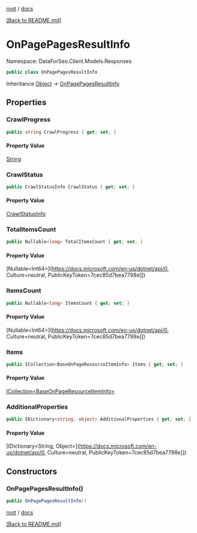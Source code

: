 [root](./../ "root") / [docs](./ "docs")

[[Back to README.md]](./../README.md "[Back to README.md]")

# OnPagePagesResultInfo

Namespace: DataForSeo.Client.Models.Responses

```csharp
public class OnPagePagesResultInfo
```

Inheritance [Object](https://docs.microsoft.com/en-us/dotnet/api/Object) → [OnPagePagesResultInfo](./OnPagePagesResultInfo.md)

## Properties

### **CrawlProgress**

```csharp
public string CrawlProgress { get; set; }
```

#### Property Value

[String](https://docs.microsoft.com/en-us/dotnet/api/String)<br>

### **CrawlStatus**

```csharp
public CrawlStatusInfo CrawlStatus { get; set; }
```

#### Property Value

[CrawlStatusInfo](./CrawlStatusInfo.md)<br>

### **TotalItemsCount**

```csharp
public Nullable<long> TotalItemsCount { get; set; }
```

#### Property Value

[Nullable&lt;Int64&gt;](https://docs.microsoft.com/en-us/dotnet/api/0, Culture=neutral, PublicKeyToken=7cec85d7bea7798e]])<br>

### **ItemsCount**

```csharp
public Nullable<long> ItemsCount { get; set; }
```

#### Property Value

[Nullable&lt;Int64&gt;](https://docs.microsoft.com/en-us/dotnet/api/0, Culture=neutral, PublicKeyToken=7cec85d7bea7798e]])<br>

### **Items**

```csharp
public ICollection<BaseOnPageResourceItemInfo> Items { get; set; }
```

#### Property Value

[ICollection&lt;BaseOnPageResourceItemInfo&gt;](./BaseOnPageResourceItemInfo.md)<br>

### **AdditionalProperties**

```csharp
public IDictionary<string, object> AdditionalProperties { get; set; }
```

#### Property Value

[IDictionary&lt;String, Object&gt;](https://docs.microsoft.com/en-us/dotnet/api/0, Culture=neutral, PublicKeyToken=7cec85d7bea7798e]])<br>

## Constructors

### **OnPagePagesResultInfo()**

```csharp
public OnPagePagesResultInfo()
```

[root](./../ "root") / [docs](./ "docs")

[[Back to README.md]](./../README.md "[Back to README.md]")